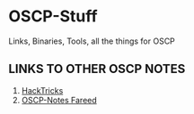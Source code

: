 # OSCP-Stuff
Links, Binaries, Tools, all the things for OSCP

## LINKS TO OTHER OSCP NOTES
1. [HackTricks](https://book.hacktricks.xyz/)
2. [OSCP-Notes Fareed](https://fareedfauzi.gitbook.io/oscp-notes/)
